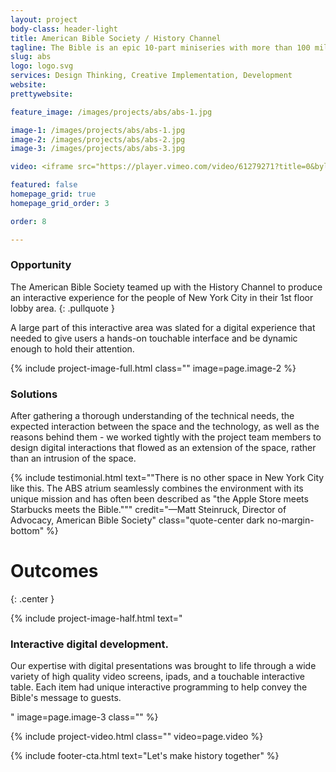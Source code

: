 ```yaml
---
layout: project
body-class: header-light
title: American Bible Society / History Channel
tagline: The Bible is an epic 10-part miniseries with more than 100 million viewers produced by Roma Downey and Mark Burnett.
slug: abs
logo: logo.svg
services: Design Thinking, Creative Implementation, Development
website: 
prettywebsite: 

feature_image: /images/projects/abs/abs-1.jpg

image-1: /images/projects/abs/abs-1.jpg
image-2: /images/projects/abs/abs-2.jpg
image-3: /images/projects/abs/abs-3.jpg

video: <iframe src="https://player.vimeo.com/video/61279271?title=0&byline=0&portrait=0" width="500" height="281" frameborder="0" webkitallowfullscreen mozallowfullscreen allowfullscreen></iframe>

featured: false
homepage_grid: true
homepage_grid_order: 3

order: 8

---
```


### Opportunity
The American Bible Society teamed up with the History Channel to produce an interactive experience for the people of New York City in their 1st floor lobby area.
{: .pullquote }


A large part of this interactive area was slated for a digital experience that needed to give users a hands-on touchable interface and be dynamic enough to hold their attention.

{% include project-image-full.html class="" image=page.image-2 %}

### Solutions
After gathering a thorough understanding of the technical needs, the expected interaction between the space and the technology, as well as the reasons behind them - we worked tightly with the project team members to design digital interactions that flowed as an extension of the space, rather than an intrusion of the space.

{% include testimonial.html text="\"There is no other space in New York City like this. The ABS atrium seamlessly combines the environment with its unique mission and has often been described as \"the Apple Store meets Starbucks meets the Bible.\"\"" credit="—Matt Steinruck, Director of Advocacy, American Bible Society" class="quote-center dark no-margin-bottom" %}

# Outcomes
{: .center }

{% include project-image-half.html text="<h3>Interactive digital development.</h3><p>Our expertise with digital presentations was brought to life through a wide variety of high quality video screens, ipads, and a touchable interactive table. Each item had unique interactive programming to help convey the Bible's message to guests.</p>" image=page.image-3 class="" %}

{% include project-video.html class="" video=page.video %}

{% include footer-cta.html text="Let's make history together" %}



